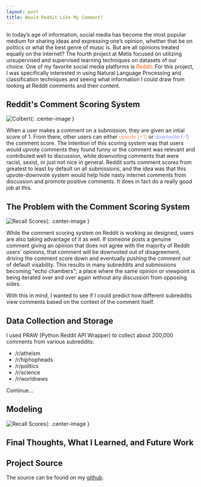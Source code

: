 ```yaml
---  
layout: post  
title: Would Reddit Like My Comment?  
---  
```


In today’s age of information, social media has become the most popular medium for sharing ideas and expressing one’s opinion, whether that be on politics or what the best genre of music is. But are all opinions treated equally on the internet? The fourth project at Metis focused on utilizing unsupervised and supervised learning techniques on datasets of our choice. One of my favorite social media platforms is <span style="color:#ff5700">Reddit</span>. For this project, I was specifically interested in using Natural Language Processing and classification techniques and seeing what information I could draw from looking at Reddit comments and their content.  

## Reddit's Comment Scoring System  

![Colbert](https://zachheick.github.io/images/Project_Fletcher_images/colbert.png){: .center-image }  

When a user makes a comment on a submission, they are given an intial score of 1. From there, other users can either <span style="color:#ff8b60">upvote (+1)</span> or <span style="color:#9494ff">downvote (-1)</span> the comment score. The intention of this scoring system was that users would upvote comments they found funny or the comment was relevant and contributed well to discussion, while downvoting comments that were racist, sexist, or just not nice in general. Reddit sorts comment scores from greatest to least by default on all submissions, and the idea was that this upvote-downvote system would help hide nasty internet comments from discussion and promote positive comments. It does in fact do a really good job at this.  

## The Problem with the Comment Scoring System  

![Recall Scores](https://zachheick.github.io/images/Project_Fletcher_images/echo_chamber.jpeg){: .center-image }

While the comment scoring system on Reddit is working as designed, users are also taking advantage of it as well. If someone posts a genuine comment giving an opinion that does not agree with the majority of Reddit users' opinions, that comment will be downvoted out of disagreement, driving the comment score down and eventually pushing the comment out of default visability. This results in many subreddits and submissions becoming "echo chambers"; a place where the same opinion or viewpoint is being iterated over and over again without any discussion from opposing sides.  

With this in mind, I wanted to see if I could predict how different subreddits view comments based on the context of the comment itself.  

## Data Collection and Storage  

I used PRAW (Python Reddit API Wrapper) to collect about 200,000 comments from various subreddits:  

  * /r/atheism
  * /r/hiphopheads
  * /r/politics
  * /r/science
  * /r/worldnews

Continue...  

## Modeling  

![Recall Scores](https://zachheick.github.io/images/Project_Fletcher_images/score_vs_recall.png){: .center-image }

## Final Thoughts, What I Learned, and Future Work  

## Project Source  

The source can be found on my [github](https://github.com/ZachHeick/Project_Fletcher).
